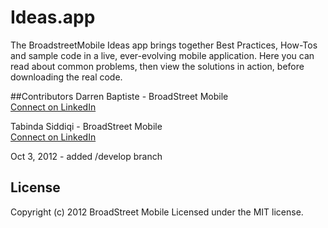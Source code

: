 Ideas.app
============================
The BroadstreetMobile Ideas app brings together Best Practices, How-Tos and sample code in a live, ever-evolving mobile application.
Here you can read about common problems, then view the solutions in action, before downloading the real code.



##Contributors
Darren Baptiste - BroadStreet Mobile<br/>
<a href="http://www.linkedin.com/profile/view?id=36912&trk=tab_pro">Connect on LinkedIn</a><br/>

Tabinda Siddiqi - BroadStreet Mobile<br/>
<a href="http://www.linkedin.com/pub/tabinda-siddiqi/43/2b1/358">Connect on LinkedIn</a><br/>

Oct 3, 2012 - added /develop branch

## License
Copyright (c) 2012 BroadStreet Mobile 
Licensed under the MIT license.		
		  

	

